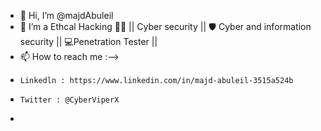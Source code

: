 - 👋 Hi, I’m @majdAbuleil
- 👀 I’m a Ethcal Hacking 👨‍💻 || Cyber security || 🛡️ Cyber and information security || 💻Penetration Tester ||
- 📫 How to reach me :-->
-     Linkedln : https://www.linkedin.com/in/majd-abuleil-3515a524b
-     Twitter : @CyberViperX
-     

<!---
majdAbuleil/majdAbuleil is a ✨ special ✨ repository because its `README.md` (this file) appears on your GitHub profile.
You can click the Preview link to take a look at your changes.
--->
